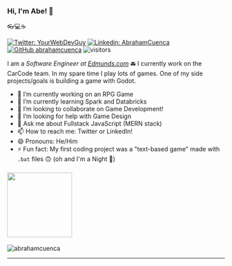 ### Hi, I'm Abe! 👋 
👓💻☕ 

[![Twitter: YourWebDevGuy](https://img.shields.io/twitter/follow/yourwebdevguy?style=social)](https://twitter.com/YourWebDevGuy)
[![Linkedin: AbrahamCuenca](https://img.shields.io/badge/-abrahamcuenca-blue?style=flat-square&logo=Linkedin&logoColor=white&link=https://www.linkedin.com/in/abrahamcuenca/)](https://www.linkedin.com/in/abrahamcuenca/)
[![GitHub abrahamcuenca](https://img.shields.io/github/followers/abrahamcuenca?label=follow&style=social)](https://github.com/abrahamcuenca)
![visitors](https://visitor-badge-reloaded.herokuapp.com/badge?page_id=abrahamcuenca.abrahamcuenca&color=00cf00)

I am a *Software Engineer at [Edmunds.com](https://technology.edmunds.com/)* 🚘
I currently work on the CarCode team. In my spare time I play lots of games.
One of my side projects/goals is building a game with Godot.

- 🔭 I’m currently working on an RPG Game
- 🌱 I’m currently learning Spark and Databricks
- 👯 I’m looking to collaborate on Game Development!
- 🤔 I’m looking for help with Game Design
- 💬 Ask me about Fullstack JavaScript (MERN stack)
- 📫 How to reach me: Twitter or LinkedIn! 
- 😄 Pronouns: He/Him
- ⚡ Fun fact: My first coding project was a "text-based game" made with `.bat` files 🙃 (oh and I'm a Night 🦉)

### <img src="https://media.giphy.com/media/LmNwrBhejkK9EFP504/giphy.gif" width="150">

<p><img src="https://github-readme-stats.vercel.app/api?username=abrahamcuenca&show_icons=true&theme=dracula" alt="abrahamcuenca" /></p>

---

